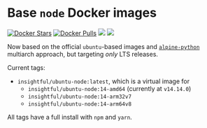 # Base `node` Docker images

[![Docker Stars](https://img.shields.io/docker/stars/insightful/ubuntu-node.svg)](https://hub.docker.com/r/insightful/alpine-node)
[![Docker Pulls](https://img.shields.io/docker/pulls/insightful/ubuntu-node.svg)](https://hub.docker.com/r/insightful/alpine-node)
[![](https://images.microbadger.com/badges/image/insightful/ubuntu-node.svg)](https://microbadger.com/images/insightful/alpine-node "Get your own image badge on microbadger.com")
[![](https://images.microbadger.com/badges/version/insightful/ubuntu-node.svg)](https://microbadger.com/images/insightful/alpine-node "Get your own version badge on microbadger.com")

Now based on the official `ubuntu`-based images and [`alpine-python`](https://github.com/insightfulsystems/alpine-python) multiarch approach, but targeting _only_ LTS releases.

Current tags:

* `insightful/ubuntu-node:latest`, which is a virtual image for
	* `insightful/ubuntu-node:14-amd64` (currently at `v14.14.0`)
	* `insightful/ubuntu-node:14-arm32v7`
	* `insightful/ubuntu-node:14-arm64v8`

All tags have a full install with `npm` and `yarn`.